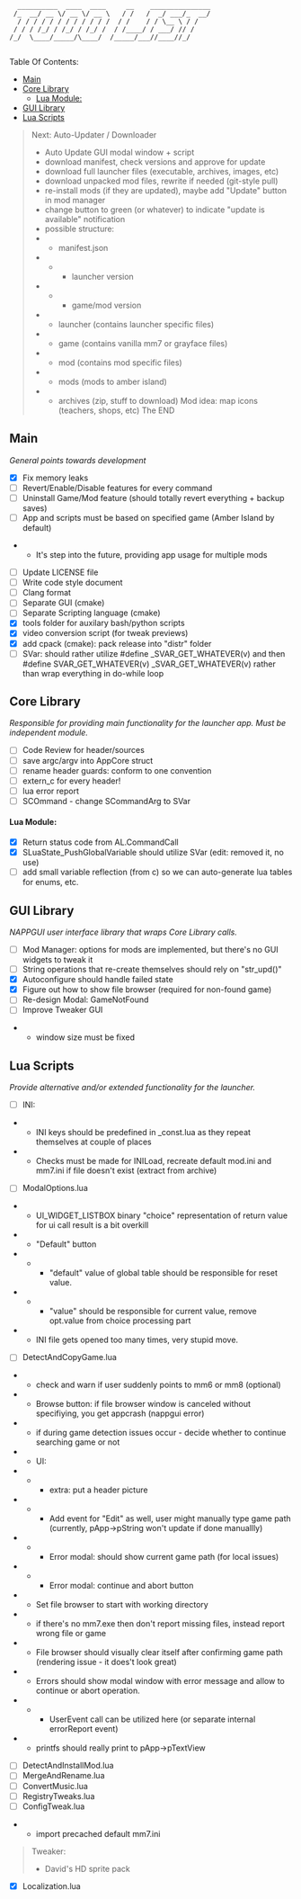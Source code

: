 ```
  __________  ____  ____     __    _______________
 /_  __/ __ \/ __ \/ __ \   / /   /  _/ ___/_  __/
  / / / / / / / / / / / /  / /    / / \__ \ / /   
 / / / /_/ / /_/ / /_/ /  / /____/ / ___/ // /    
/_/  \____/_____/\____/  /_____/___//____//_/     
                                                                                    
```
Table Of Contents:
- [Main](#main)
- [Core Library](#core-library)
    - [Lua Module:](#lua-module)
- [GUI Library](#gui-library)
- [Lua Scripts](#lua-scripts)

> Next:     Auto-Updater / Downloader
> - Auto Update GUI modal window + script
> - download manifest, check versions and approve for update
> - download full launcher files (executable, archives, images, etc)
> - download unpacked mod files, rewrite if needed (git-style pull)
> - re-install mods (if they are updated), maybe add "Update" button in mod manager
> - change button to green (or whatever) to indicate "update is available" notification
> - possible structure:
> - - manifest.json
> - - - launcher version
> - - - game/mod version
> - - launcher (contains launcher specific files)
> - - game (contains vanilla mm7 or grayface files)
> - - mod (contains mod specific files)
> - - mods (mods to amber island)
> - - archives (zip, stuff to download)
> Mod idea: map icons (teachers, shops, etc)
> The END

## Main
*General points towards development*

- [X] Fix memory leaks
- [ ] Revert/Enable/Disable features for every command
- [ ] Uninstall Game/Mod feature (should totally revert everything + backup saves)
- [ ] App and scripts must be based on specified game (Amber Island by default)
- - It's step into the future, providing app usage for multiple mods
- [ ] Update LICENSE file
- [ ] Write code style document
- [ ] Clang format
- [ ] Separate GUI  (cmake)
- [ ] Separate Scripting language (cmake)
- [x] tools folder for auxilary bash/python scripts
- [x] video conversion script (for tweak previews)
- [x] add cpack (cmake): pack release into "distr" folder
- [ ] SVar: should rather utilize #define _SVAR_GET_WHATEVER(v) and then #define SVAR_GET_WHATEVER(v) _SVAR_GET_WHATEVER(v) rather than wrap everything in do-while loop

## Core Library
*Responsible for providing main functionality for the launcher app. Must be independent module.* 

- [ ] Code Review for header/sources
- [ ] save argc/argv into AppCore struct
- [ ] rename header guards: conform to one convention
- [ ] extern_c for every header!
- [ ] lua error report
- [ ] SCOmmand - change SCommandArg to SVar
 
#### Lua Module:
- [x] Return status code from AL.CommandCall
- [x] SLuaState_PushGlobalVariable should utilize SVar (edit: removed it, no use)
- [ ] add small variable reflection (from c) so we can auto-generate lua tables for enums, etc.

## GUI Library 
*NAPPGUI user interface library that wraps Core Library calls.* 

- [ ] Mod Manager: options for mods are implemented, but there's no GUI widgets to tweak it
- [ ] String operations that re-create themselves should rely on "str_upd()"
- [x] Autoconfigure should handle failed state
- [x] Figure out how to show file browser (required for non-found game)
- [ ] Re-design Modal: GameNotFound
- [ ] Improve Tweaker GUI
- - window size must be fixed

## Lua Scripts
*Provide alternative and/or extended functionality for the launcher.*

- [ ] INI:
- - INI keys should be predefined in _const.lua as they repeat themselves at couple of places
- - Checks must be made for INILoad, recreate default mod.ini and mm7.ini if file doesn't exist (extract from archive) 
- [ ] ModalOptions.lua
- - UI_WIDGET_LISTBOX binary "choice" representation of return value for ui call result is a bit overkill
- - "Default" button
- - - "default" value of global table should be responsible for reset value.
- - - "value" should be responsible for current value, remove opt.value from choice processing part
- - INI file gets opened too many times, very stupid move.
- [ ] DetectAndCopyGame.lua
- - check and warn if user suddenly points to mm6 or mm8 (optional)
- - Browse button: if file browser window is canceled without specifiying, you get appcrash (nappgui error)
- - if during game detection issues occur - decide whether to continue searching game or not
- - UI:
- - - extra: put a header picture
- - - Add event for "Edit" as well, user might manually type game path (currently, pApp->pString won't update if done manuallly)
- - - Error modal:  should show current game path (for local issues)
- - - Error modal:  continue and abort button
- - Set file browser to start with working directory
- - if there's no mm7.exe then don't report missing files, instead report wrong file or game
- - File browser should visually clear itself after confirming game path (rendering issue - it does't look great)
- - Errors should show modal window with error message and allow to continue or abort operation.
- - - UserEvent call can be utilized here (or separate internal errorReport event)
- - printfs should really print to pApp->pTextView
- [ ] DetectAndInstallMod.lua
- [ ] MergeAndRename.lua
- [ ] ConvertMusic.lua
- [ ] RegistryTweaks.lua
- [ ] ConfigTweak.lua
- - import precached default mm7.ini
> Tweaker: 
> - David's HD sprite pack
- [X] Localization.lua